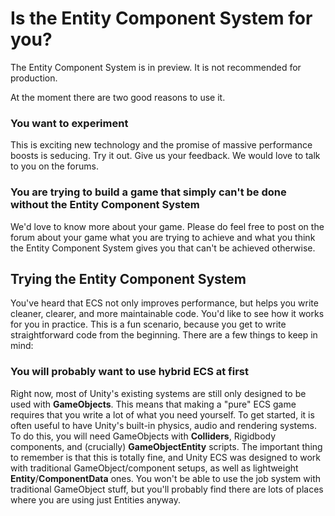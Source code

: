 # Is the Entity Component System for you?

The Entity Component System is in preview. It is not recommended for production.

At the moment there are two good reasons to use it. 

### You want to experiment

This is exciting new technology and the promise of massive performance boosts is seducing. Try it out. Give us your feedback. We would love to talk to you on the forums.

### You are trying to build a game that simply can't be done without the Entity Component System

We'd love to know more about your game. Please do feel free to post on the forum about your game what you are trying to achieve and what you think the Entity Component System gives you that can't be achieved otherwise.


## Trying the Entity Component System

You've heard that ECS not only improves performance, but helps you write cleaner, clearer, and more maintainable code. You'd like to see how it works for you in practice.
This is a fun scenario, because you get to write straightforward code from the beginning. There are a few things to keep in mind:

### You will probably want to use hybrid ECS at first

Right now, most of Unity's existing systems are still only designed to be used with __GameObjects__. This means that making a "pure" ECS game requires that you write a lot of what you need yourself. To get started, it is often useful to have Unity's built-in physics, audio and rendering systems. To do this, you will need GameObjects with __Colliders__, Rigidbody components, and (crucially) __GameObjectEntity__ scripts.
The important thing to remember is that this is totally fine, and Unity ECS was designed to work with traditional GameObject/component setups, as well as lightweight __Entity__/__ComponentData__ ones. You won't be able to use the job system with traditional GameObject stuff, but you'll probably find there are lots of places where you are using just Entities anyway.
